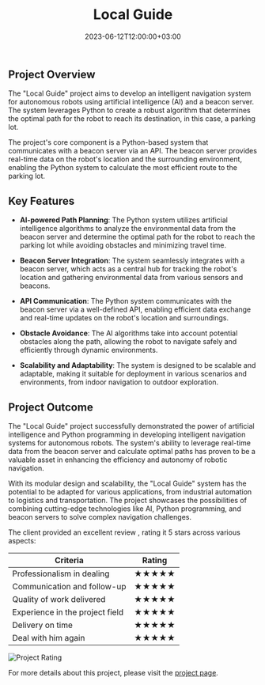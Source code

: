 ﻿---
title: "Local Guide"
description: "An AI-powered navigation system for autonomous robots using Python and a beacon server."
date: 2023-06-12T12:00:00+03:00
slug: window-control-system
draft: false
authors:
  - admin
tags:
  - freelance
  - mechatronics
  - project
---


## Project Overview

The "Local Guide" project aims to develop an intelligent navigation system for autonomous robots using artificial intelligence (AI) and a beacon server. The system leverages Python to create a robust algorithm that determines the optimal path for the robot to reach its destination, in this case, a parking lot.

The project's core component is a Python-based system that communicates with a beacon server via an API. The beacon server provides real-time data on the robot's location and the surrounding environment, enabling the Python system to calculate the most efficient route to the parking lot.

## Key Features

- **AI-powered Path Planning**: The Python system utilizes artificial intelligence algorithms to analyze the environmental data from the beacon server and determine the optimal path for the robot to reach the parking lot while avoiding obstacles and minimizing travel time.

- **Beacon Server Integration**: The system seamlessly integrates with a beacon server, which acts as a central hub for tracking the robot's location and gathering environmental data from various sensors and beacons.

- **API Communication**: The Python system communicates with the beacon server via a well-defined API, enabling efficient data exchange and real-time updates on the robot's location and surroundings.

- **Obstacle Avoidance**: The AI algorithms take into account potential obstacles along the path, allowing the robot to navigate safely and efficiently through dynamic environments.

- **Scalability and Adaptability**: The system is designed to be scalable and adaptable, making it suitable for deployment in various scenarios and environments, from indoor navigation to outdoor exploration.

## Project Outcome

The "Local Guide" project successfully demonstrated the power of artificial intelligence and Python programming in developing intelligent navigation systems for autonomous robots. The system's ability to leverage real-time data from the beacon server and calculate optimal paths has proven to be a valuable asset in enhancing the efficiency and autonomy of robotic navigation.

With its modular design and scalability, the "Local Guide" system has the potential to be adapted for various applications, from industrial automation to logistics and transportation. The project showcases the possibilities of combining cutting-edge technologies like AI, Python programming, and beacon servers to solve complex navigation challenges.

The client provided an excellent review , rating it 5 stars across various aspects:

| Criteria                      | Rating |
|--------------------------------|--------|
| Professionalism in dealing     | ★★★★★  |
| Communication and follow-up    | ★★★★★  |
| Quality of work delivered      | ★★★★★  |
| Experience in the project field| ★★★★★  |
| Delivery on time               | ★★★★★  |
| Deal with him again            | ★★★★★  |


![Project Rating](https://mostaql.hsoubcdn.com/reviews/598503/review-684980-6026465-og.png?v=9be959de2d6f14767801cc04ba33f4c8 "Excellent rating for the Window Control System project")

For more details about this project, please visit the [project page](https://mostaql.com/u/eng_hamidi/reviews/6026465).